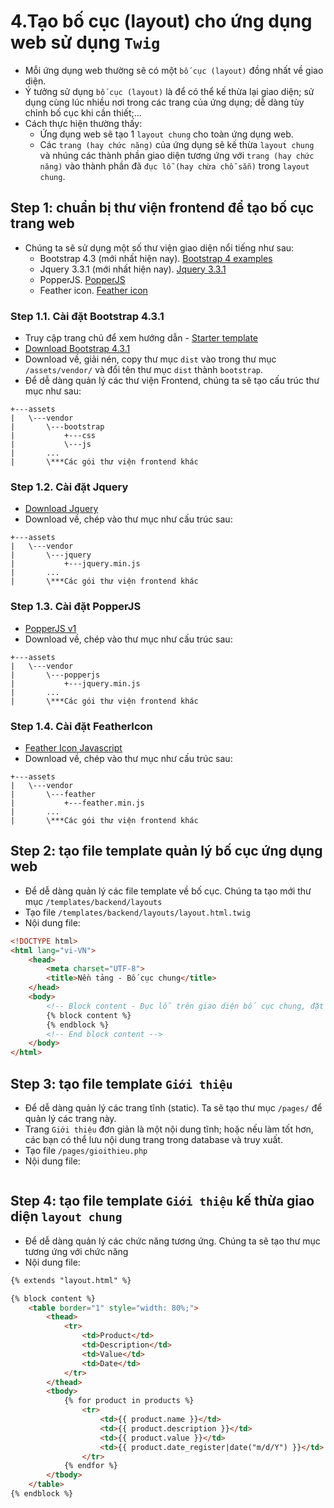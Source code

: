 # 4.Tạo bố cục (layout) cho ứng dụng web sử dụng `Twig`
- Mỗi ứng dụng web thường sẽ có một `bố cục (layout)` đồng nhất về giao diện.
- Ý tưởng sử dụng `bố cục (layout)` là để có thể kế thừa lại giao diện; sử dụng cùng lúc nhiều nơi trong các trang của ứng dụng; dễ dàng tùy chỉnh bố cục khi cần thiết;...
- Cách thực hiện thường thấy:
    - Ứng dụng web sẽ tạo 1 `layout chung` cho toàn ứng dụng web. 
    - Các `trang (hay chức năng)` của ứng dụng sẽ kế thừa `layout chung` và nhúng các thành phần giao diện tương ứng với `trang (hay chức năng)` vào thành phần đã `đục lỗ (hay chừa chỗ sẵn)` trong `layout chung`.

## Step 1: chuẩn bị thư viện frontend để tạo bố cục trang web
- Chúng ta sẽ sử dụng một số thư viện giao diện nổi tiếng như sau:
    - Bootstrap 4.3 (mới nhất hiện nay). [Bootstrap 4 examples](https://getbootstrap.com/docs/4.3/examples/)
    - Jquery 3.3.1 (mới nhất hiện nay). [Jquery 3.3.1](https://jquery.com/download/)
    - PopperJS. [PopperJS](https://popper.js.org/)
    - Feather icon. [Feather icon](https://feathericons.com/)

### Step 1.1. Cài đặt Bootstrap 4.3.1
- Truy cập trang chủ để xem hướng dẫn - [Starter template](https://getbootstrap.com/docs/4.3/getting-started/introduction/)
- [Download Bootstrap 4.3.1](https://github.com/twbs/bootstrap/archive/v4.3.1.zip)
- Download về, giải nén, copy thư mục `dist` vào trong thư mục `/assets/vendor/` và đổi tên thư mục `dist` thành `bootstrap`.
- Để dễ dàng quản lý các thư viện Frontend, chúng ta sẽ tạo cấu trúc thư mục như sau:
```
+---assets
|   \---vendor
|       \---bootstrap
|           +---css
|           \---js
|       ...
|       \***Các gói thư viện frontend khác
```

### Step 1.2. Cài đặt Jquery
- [Download Jquery](https://code.jquery.com/jquery-3.3.1.min.js)
- Download về, chép vào thư mục như cấu trúc sau:
```
+---assets
|   \---vendor
|       \---jquery
|           +---jquery.min.js
|       ...
|       \***Các gói thư viện frontend khác
```

### Step 1.3. Cài đặt PopperJS
- [PopperJS v1](https://unpkg.com/popper.js/dist/umd/popper.min.js)
- Download về, chép vào thư mục như cấu trúc sau:
```
+---assets
|   \---vendor
|       \---popperjs
|           +---jquery.min.js
|       ...
|       \***Các gói thư viện frontend khác
```

### Step 1.4. Cài đặt FeatherIcon
- [Feather Icon Javascript](https://unpkg.com/feather-icons/dist/feather.min.js)
- Download về, chép vào thư mục như cấu trúc sau:
```
+---assets
|   \---vendor
|       \---feather
|           +---feather.min.js
|       ...
|       \***Các gói thư viện frontend khác
```

## Step 2: tạo file template quản lý bố cục ứng dụng web
- Để dễ dàng quản lý các file template về bố cục. Chúng ta tạo mới thư mục `/templates/backend/layouts`
- Tạo file `/templates/backend/layouts/layout.html.twig`
- Nội dung file:
```html
<!DOCTYPE html>
<html lang="vi-VN">
    <head>
        <meta charset="UTF-8">
        <title>Nền tảng - Bố cục chung</title>
    </head>
    <body>
        <!-- Block content - Đục lỗ trên giao diện bố cục chung, đặt tên là `content` -->
        {% block content %}
        {% endblock %}
        <!-- End block content -->
    </body>
</html>
```

## Step 3: tạo file template `Giới thiệu`
- Để dễ dàng quản lý các trang tĩnh (static). Ta sẽ tạo thư mục `/pages/` để quản lý các trang này.
- Trang `Giới thiệu` đơn giản là một nội dung tĩnh; hoặc nếu làm tốt hơn, các bạn có thể lưu nội dung trang trong database và truy xuất.
- Tạo file `/pages/gioithieu.php`
- Nội dung file:
```php

```

## Step 4: tạo file template `Giới thiệu` kế thừa giao diện `layout chung`
- Để dễ dàng quản lý các chức năng tương ứng. Chúng ta sẽ tạo thư mục tương ứng với chức năng
- Nội dung file:
```html
{% extends "layout.html" %}

{% block content %}
    <table border="1" style="width: 80%;">
        <thead>
            <tr>
                <td>Product</td>
                <td>Description</td>
                <td>Value</td>
                <td>Date</td>
            </tr>
        </thead>
        <tbody>
            {% for product in products %}
                <tr>
                    <td>{{ product.name }}</td>
                    <td>{{ product.description }}</td>
                    <td>{{ product.value }}</td>
                    <td>{{ product.date_register|date("m/d/Y") }}</td>
                </tr>
            {% endfor %}
        </tbody>
    </table>
{% endblock %}
```